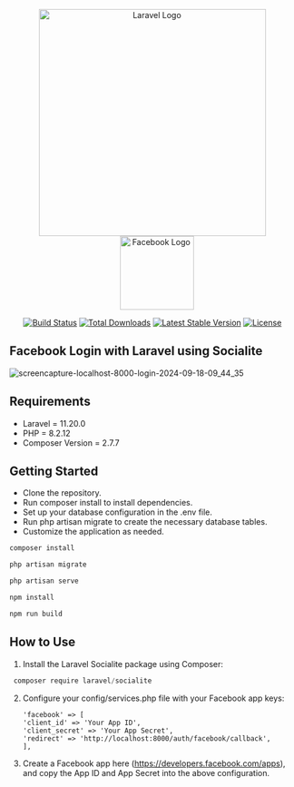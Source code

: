 <p align="center">
    <a href="https://laravel.com" target="_blank">
        <img src="https://raw.githubusercontent.com/laravel/art/master/logo-lockup/5%20SVG/2%20CMYK/1%20Full%20Color/laravel-logolockup-cmyk-red.svg" width="400" alt="Laravel Logo">
    </a>
    <a href="https://facebook.com" target="_blank" style="margin-left: 15px;">
        <img src="https://upload.wikimedia.org/wikipedia/commons/5/51/Facebook_f_logo_%282019%29.svg" width="130" alt="Facebook Logo">
    </a>
</p>

<p align="center">
<a href="https://github.com/laravel/framework/actions"><img src="https://github.com/laravel/framework/workflows/tests/badge.svg" alt="Build Status"></a>
<a href="https://packagist.org/packages/laravel/framework"><img src="https://img.shields.io/packagist/dt/laravel/framework" alt="Total Downloads"></a>
<a href="https://packagist.org/packages/laravel/framework"><img src="https://img.shields.io/packagist/v/laravel/framework" alt="Latest Stable Version"></a>
<a href="https://packagist.org/packages/laravel/framework"><img src="https://img.shields.io/packagist/l/laravel/framework" alt="License"></a>
</p>

## Facebook Login with Laravel using Socialite

![screencapture-localhost-8000-login-2024-09-18-09_44_35](https://github.com/user-attachments/assets/79686905-d37c-44cc-8f53-064141ca51b7)

## Requirements
-  Laravel = 11.20.0
-  PHP = 8.2.12
-  Composer Version = 2.7.7

## Getting Started
-  Clone the repository.
-  Run composer install to install dependencies.
-  Set up your database configuration in the .env file.
-  Run php artisan migrate to create the necessary database tables.
-  Customize the application as needed.

```javascript
composer install
```

```javascript
php artisan migrate
```

```javascript
php artisan serve
```

```javascript
npm install
```

```javascript
npm run build
```
## How to Use

1)  Install the Laravel Socialite package using Composer:
   ```javascript
    composer require laravel/socialite
   ```

2) Configure your config/services.php file with your Facebook app keys:
   ```
   'facebook' => [
   'client_id' => 'Your App ID', 
   'client_secret' => 'Your App Secret',
   'redirect' => 'http://localhost:8000/auth/facebook/callback',
   ],
   ```

4) Create a Facebook app here (https://developers.facebook.com/apps), and copy the App ID and App Secret into the above configuration.

